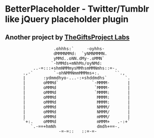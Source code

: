 BetterPlaceholder - Twitter/Tumblr like jQuery placeholder plugin
=================================================================
Another project by [TheGiftsProject Labs](http://labs.giftsproject.com])
-----------------------------------------------------------------
<pre>
                   .ohhhs:`     -oyhhs-
                   dMMMNMMd:  `yNMNMMMN.
                   yMMd..oNN.dMy-.oMMN`
                  `-hMMds+mNhMs/oyNMd:
           ..-=:::+shmNMMmysMMhsmMMNmhs::=-.
       .,-`        `-ohNMMNmmMMMms+:.      ``.,
       |       :ydmmdhyo-...-:+shddmdhs`       `.
       |       oMMMd`             `-MMMM-       |
       |       oMMMd               `MMMM-       |
       |       oMMMd               `MMMM:       |
       |       oMMMd                MMMM:       |
       |       oMMMd                MMMM:       |
       |       oMMMd                NMMM/       |
       |       oMMMd                NMMM/       |
       |       oMMMd                mMMM/       |
       `+:.    oMMMd                mMMM+   .-:+`
          `.-==+hmNh                dmdh+==-.
                     -=-=::___::=-=-
</pre>
